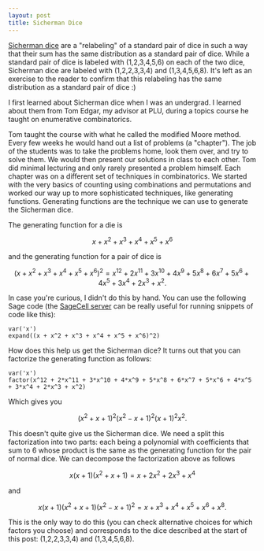 ```yaml
---
layout: post
title: Sicherman Dice
---
```



[Sicherman dice](https://en.wikipedia.org/wiki/Sicherman_dice) are a "relabeling" of a standard pair of dice in such a way that their sum has the same distribution as a standard pair of dice. While a standard pair of dice is labeled with (1,2,3,4,5,6) on each of the two dice, Sicherman dice are labeled with (1,2,2,3,3,4) and (1,3,4,5,6,8). It's left as an exercise to the reader to confirm that this relabeling has the same distribution as a standard pair of dice :)

I first learned about Sicherman dice when I was an undergrad. I learned about them from Tom Edgar, my advisor at PLU, during a topics course he taught on enumerative combinatorics.

Tom taught the course with what he called the modified Moore method. Every few weeks he would hand out a list of problems (a "chapter"). The job of the students was to take the problems home, look them over, and try to solve them. We would then present our solutions in class to each other. Tom did minimal lecturing and only rarely presented a problem himself. Each chapter was on a different set of techniques in combinatorics. We started with the very basics of counting using combinations and permutations and worked our way up to more sophisticated techniques, like generating functions. Generating functions are the technique we can use to generate the Sicherman dice.

The generating function for a die is 

$$ x + x^2 + x^3 + x^4 + x^5 + x^6 $$

and the generating function for a pair of dice is 

$$ (x + x^2 + x^3 + x^4 + x^5 + x^6)^2 = x^{12} + 2x^{11} + 3x^{10} + 4x^9 + 5x^8 + 6x^7 + 5x^6 + 4x^5 + 3x^4 + 2x^3 + x^2.$$

In case you're curious, I didn't do this by hand. You can use the following Sage code (the [SageCell server](https://sagecell.sagemath.org/) can be really useful for running snippets of code like this):

~~~~
var('x')
expand((x + x^2 + x^3 + x^4 + x^5 + x^6)^2)
~~~~

How does this help us get the Sicherman dice? It turns out that you can factorize the generating function as follows:

~~~~
var('x')
factor(x^12 + 2*x^11 + 3*x^10 + 4*x^9 + 5*x^8 + 6*x^7 + 5*x^6 + 4*x^5 + 3*x^4 + 2*x^3 + x^2)
~~~~

Which gives you

$$(x^2 + x + 1)^2(x^2 - x + 1)^2(x + 1)^2x^2.$$

This doesn't quite give us the Sicherman dice. We need a split this factorization into two parts: each being a polynomial with coefficients that sum to 6 whose product is the same as the generating function for the pair of normal dice. We can decompose the factorization above as follows

$$x (x+1) (x^2 + x + 1) = x + 2x^2 + 2x^3 + x^4$$

and

$$x(x+1)(x^2 + x +1)(x^2 - x + 1)^2 = x + x^3 + x^4 + x^5 + x^6 + x^8.$$

This is the only way to do this (you can check alternative choices for which factors you choose) and corresponds to the dice described at the start of this post: (1,2,2,3,3,4) and (1,3,4,5,6,8).
